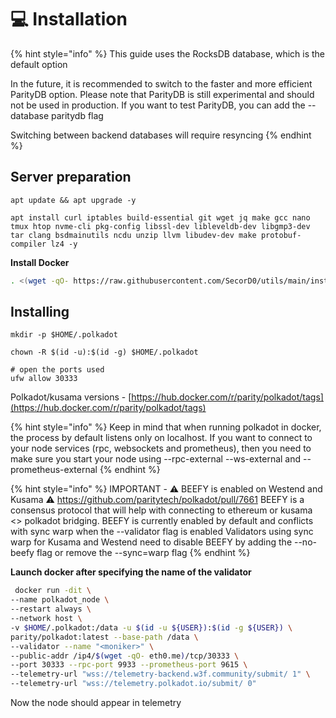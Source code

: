 # 💻 Installation

{% hint style="info" %}
This guide uses the RocksDB database, which is the default option

In the future, it is recommended to switch to the faster and more efficient ParityDB option. Please note that ParityDB is still experimental and should not be used in production. If you want to test ParityDB, you can add the --database paritydb flag

Switching between backend databases will require resyncing
{% endhint %}

## Server preparation

```shell
apt update && apt upgrade -y
```

```shell
apt install curl iptables build-essential git wget jq make gcc nano tmux htop nvme-cli pkg-config libssl-dev libleveldb-dev libgmp3-dev tar clang bsdmainutils ncdu unzip llvm libudev-dev make protobuf-compiler lz4 -y
```

**Install Docker**

```bash
. <(wget -qO- https://raw.githubusercontent.com/SecorD0/utils/main/installers/docker.sh)
```



## Installing

```shell
mkdir -p $HOME/.polkadot

chown -R $(id -u):$(id -g) $HOME/.polkadot

# open the ports used
ufw allow 30333
```

Polkadot/kusama versions - [https://hub.docker.com/r/parity/polkadot/tags](https://hub.docker.com/r/parity/polkadot/tags)

{% hint style="info" %}
Keep in mind that when running polkadot in docker, the process by default listens only on localhost. If you want to connect to your node services (rpc, websockets and prometheus), then you need to make sure you start your node using --rpc-external --ws-external and --prometheus-external
{% endhint %}

{% hint style="info" %}
IMPORTANT - ⚠️ BEEFY is enabled on Westend and Kusama ⚠️ https://github.com/paritytech/polkadot/pull/7661 BEEFY is a consensus protocol that will help with connecting to ethereum or kusama <> polkadot bridging. BEEFY is currently enabled by default and conflicts with sync warp when the --validator flag is enabled Validators using sync warp for Kusama and Westend need to disable BEEFY by adding the --no-beefy flag or remove the --sync=warp flag
{% endhint %}

**Launch docker after specifying the name of the validator**

```bash
 docker run -dit \
--name polkadot_node \
--restart always \
--network host \
-v $HOME/.polkadot:/data -u $(id -u ${USER}):$(id -g ${USER}) \
parity/polkadot:latest --base-path /data \
--validator --name "<moniker>" \
--public-addr /ip4/$(wget -qO- eth0.me)/tcp/30333 \
--port 30333 --rpc-port 9933 --prometheus-port 9615 \
--telemetry-url "wss://telemetry-backend.w3f.community/submit/ 1" \
--telemetry-url "wss://telemetry.polkadot.io/submit/ 0"
```

Now the node should appear in telemetry





